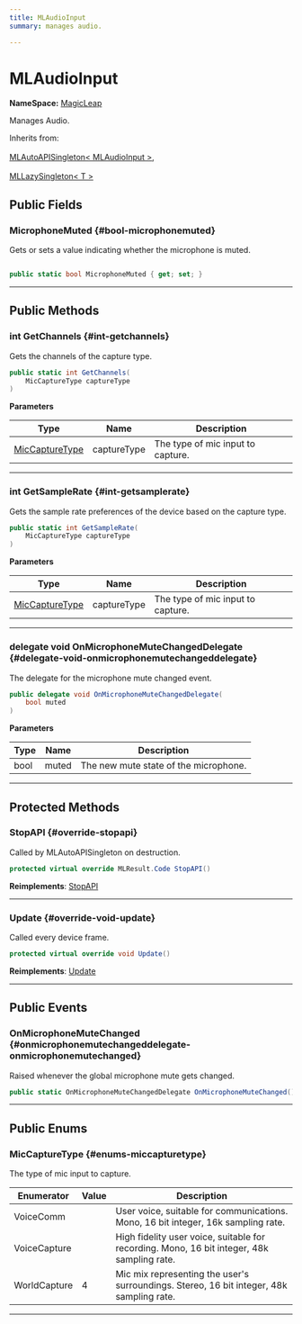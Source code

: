 ```yaml
---
title: MLAudioInput
summary: manages audio. 

---
```


# MLAudioInput



**NameSpace:** 
[MagicLeap](/unity-api/api/UnityEngine.XR.MagicLeap/UnityEngine.XR.MagicLeap.md) 


Manages Audio.   


Inherits from: <br></br>[MLAutoAPISingleton< MLAudioInput >](/unity-api/api/UnityEngine.XR.MagicLeap/UnityEngine.XR.MagicLeap.MLAutoAPISingleton.md),<br></br>[MLLazySingleton< T >](/unity-api/api/UnityEngine.XR.MagicLeap/UnityEngine.XR.MagicLeap.MLLazySingleton.md)




## Public Fields

### MicrophoneMuted {#bool-microphonemuted}

Gets or sets a value indicating whether the microphone is muted. 

```csharp

public static bool MicrophoneMuted { get; set; }

```






-----------

## Public Methods

### int GetChannels {#int-getchannels}

Gets the channels of the capture type. 

```csharp
public static int GetChannels(
    MicCaptureType captureType
)
```


**Parameters**

| Type | Name  | Description  | 
|--|--|--|
| [MicCaptureType](/unity-api/api/UnityEngine.XR.MagicLeap/MLAudioInput/UnityEngine.XR.MagicLeap.MLAudioInput.md#enums-miccapturetype) |captureType|The type of mic input to capture. |






-----------

### int GetSampleRate {#int-getsamplerate}

Gets the sample rate preferences of the device based on the capture type. 

```csharp
public static int GetSampleRate(
    MicCaptureType captureType
)
```


**Parameters**

| Type | Name  | Description  | 
|--|--|--|
| [MicCaptureType](/unity-api/api/UnityEngine.XR.MagicLeap/MLAudioInput/UnityEngine.XR.MagicLeap.MLAudioInput.md#enums-miccapturetype) |captureType|The type of mic input to capture. |






-----------

### delegate void OnMicrophoneMuteChangedDelegate {#delegate-void-onmicrophonemutechangeddelegate}

The delegate for the microphone mute changed event. 

```csharp
public delegate void OnMicrophoneMuteChangedDelegate(
    bool muted
)
```


**Parameters**

| Type | Name  | Description  | 
|--|--|--|
| bool |muted|The new mute state of the microphone.|






-----------

## Protected Methods

### StopAPI {#override-stopapi}

Called by MLAutoAPISingleton on destruction. 

```csharp
protected virtual override MLResult.Code StopAPI()
```




**Reimplements**: [StopAPI](/unity-api/api/UnityEngine.XR.MagicLeap/UnityEngine.XR.MagicLeap.MLAutoAPISingleton.md#abstract-stopapi)



-----------

### Update {#override-void-update}

Called every device frame. 

```csharp
protected virtual override void Update()
```




**Reimplements**: [Update](/unity-api/api/UnityEngine.XR.MagicLeap/UnityEngine.XR.MagicLeap.MLAutoAPISingleton.md#void-update)



-----------

## Public Events

### OnMicrophoneMuteChanged {#onmicrophonemutechangeddelegate-onmicrophonemutechanged}

Raised whenever the global microphone mute gets changed. 

```csharp
public static OnMicrophoneMuteChangedDelegate OnMicrophoneMuteChanged()
```






-----------

## Public Enums

### MicCaptureType {#enums-miccapturetype}

The type of mic input to capture. 

| Enumerator | Value | Description |
| ---------- | ----- | ----------- |
| VoiceComm | | User voice, suitable for communications. Mono, 16 bit integer, 16k sampling rate.   |
| VoiceCapture | | High fidelity user voice, suitable for recording. Mono, 16 bit integer, 48k sampling rate.   |
| WorldCapture | 4| Mic mix representing the user's surroundings. Stereo, 16 bit integer, 48k sampling rate.   |








-----------

